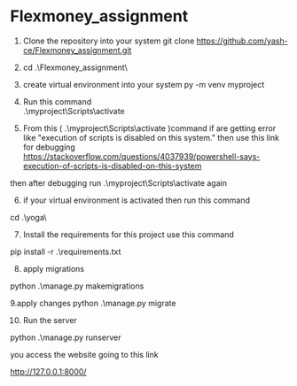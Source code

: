 # Flexmoney_assignment

1. Clone the repository into your system
git clone https://github.com/yash-ce/Flexmoney_assignment.git

2. cd .\Flexmoney_assignment\

3. create virtual environment into your system
 py -m venv myproject
4. Run this command  
.\myproject\Scripts\activate

5. From this ( .\myproject\Scripts\activate  )command if are getting error like "execution of scripts is disabled on this system."
then use this link for debugging  
https://stackoverflow.com/questions/4037939/powershell-says-execution-of-scripts-is-disabled-on-this-system

then after debugging run .\myproject\Scripts\activate again 

6. if your virtual environment is activated 
  then run this command
  
  cd .\yoga\

7. Install the requirements for this project use this command

  pip install -r .\requirements.txt
  
8. apply migrations 

  python .\manage.py makemigrations

9.apply changes 
python .\manage.py migrate

10. Run the server 

  python .\manage.py runserver
  
  you access the website going to this link
  
  http://127.0.0.1:8000/
 
